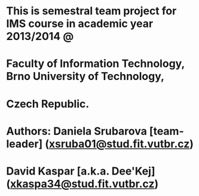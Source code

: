 # This is semestral team project for IMS course in academic year 2013/2014 @
# Faculty of Information Technology, Brno University of Technology,
# Czech Republic.
#
# Authors:  Daniela Srubarova   [team-leader]   (xsruba01@stud.fit.vutbr.cz)
#           David Kaspar     [a.k.a. Dee'Kej]   (xkaspa34@stud.fit.vutbr.cz)
